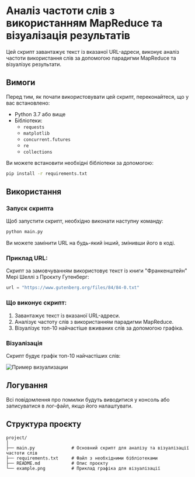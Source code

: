 
# Аналіз частоти слів з використанням MapReduce та візуалізація результатів

Цей скрипт завантажує текст із вказаної URL-адреси, виконує аналіз частоти використання слів за допомогою парадигми MapReduce та візуалізує результати.

## Вимоги

Перед тим, як почати використовувати цей скрипт, переконайтеся, що у вас встановлено:

- Python 3.7 або вище
- Бібліотеки:
  - `requests`
  - `matplotlib`
  - `concurrent.futures`
  - `re`
  - `collections`

Ви можете встановити необхідні бібліотеки за допомогою:

```bash
pip install -r requirements.txt
```

## Використання

### Запуск скрипта

Щоб запустити скрипт, необхідно виконати наступну команду:

```bash
python main.py
```

Ви можете замінити URL на будь-який інший, змінивши його в коді.

### Приклад URL:
Скрипт за замовчуванням використовує текст із книги "Франкенштейн" Мері Шеллі з Проєкту Гутенберг:

```python
url = "https://www.gutenberg.org/files/84/84-0.txt"
```

### Що виконує скрипт:

1. Завантажує текст із вказаної URL-адреси.
2. Аналізує частоту слів з використанням парадигми MapReduce.
3. Візуалізує топ-10 найчастіше вживаних слів за допомогою графіка.

### Візуалізація

Скрипт будує графік топ-10 найчастіших слів:

![Пример визуализации](example.png)

## Логування

Всі повідомлення про помилки будуть виводитися у консоль або записуватися в лог-файл, якщо його налаштувати.

## Структура проєкту

```
project/
│
├── main.py              # Основний скрипт для аналізу та візуалізації частоти слів
├── requirements.txt     # Файл з необхідними бібліотеками
├── README.md            # Опис проєкту
└── example.png          # Приклад графіка для візуалізації
```

